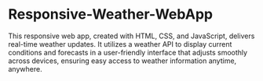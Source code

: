 # Responsive-Weather-WebApp
This responsive web app, created with HTML, CSS, and JavaScript, delivers real-time weather updates. It utilizes a weather API to display current conditions and forecasts in a user-friendly interface that adjusts smoothly across devices, ensuring easy access to weather information anytime, anywhere.
